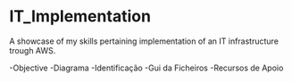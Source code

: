 # IT_Implementation
A showcase of my skills pertaining implementation of an IT infrastructure trough AWS.



-Objective
-Diagrama
-Identificação
-Gui da Ficheiros
-Recursos de Apoio
